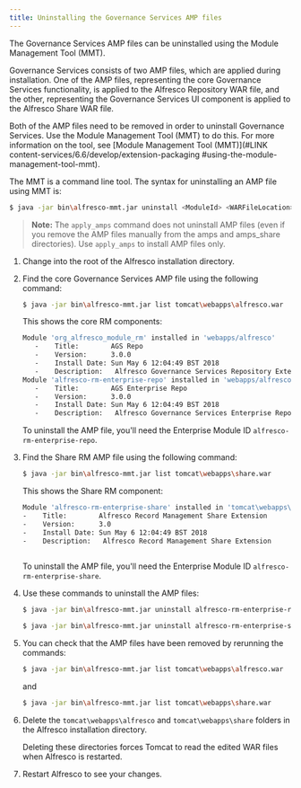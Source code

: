 ```yaml
---
title: Uninstalling the Governance Services AMP files
---
```


The Governance Services AMP files can be uninstalled using the Module Management Tool (MMT).

Governance Services consists of two AMP files, which are applied during installation. One of the AMP files, representing the core Governance Services functionality, is applied to the Alfresco Repository WAR file, and the other, representing the Governance Services UI component is applied to the Alfresco Share WAR file.

Both of the AMP files need to be removed in order to uninstall Governance Services. Use the Module Management Tool (MMT) to do this. For more information on the tool, see [Module Management Tool (MMT)](#LINK content-services/6.6/develop/extension-packaging #using-the-module-management-tool-mmt).

The MMT is a command line tool. The syntax for uninstalling an AMP file using MMT is:

```bash
$ java -jar bin\alfresco-mmt.jar uninstall <ModuleId> <WARFileLocation>
```

>**Note:** The `apply_amps` command does not uninstall AMP files (even if you remove the AMP files manually from the amps and amps_share directories). Use `apply_amps` to install AMP files only.

1. Change into the root of the Alfresco installation directory.

2. Find the core Governance Services AMP file using the following command:

    ```bash
    $ java -jar bin\alfresco-mmt.jar list tomcat\webapps\alfresco.war                                  
    ```

    This shows the core RM components:

    ```bash
    Module 'org_alfresco_module_rm' installed in 'webapps/alfresco'
       -    Title:        AGS Repo
       -    Version:      3.0.0
       -    Install Date: Sun May 6 12:04:49 BST 2018
       -    Description:   Alfresco Governance Services Repository Extension
    Module 'alfresco-rm-enterprise-repo' installed in 'webapps/alfresco'
       -    Title:        AGS Enterprise Repo
       -    Version:      3.0.0
       -    Install Date: Sun May 6 12:04:49 BST 2018
       -    Description:   Alfresco Governance Services Enterprise Repository Extension    
   ```

    To uninstall the AMP file, you'll need the Enterprise Module ID `alfresco-rm-enterprise-repo`.

3. Find the Share RM AMP file using the following command:

    ```bash
    $ java -jar bin\alfresco-mmt.jar list tomcat\webapps\share.war                        
    ```

    This shows the Share RM component:

    ```bash
    Module 'alfresco-rm-enterprise-share' installed in 'tomcat\webapps\share.war'
    -    Title:        Alfresco Record Management Share Extension
    -    Version:      3.0
    -    Install Date: Sun May 6 12:04:49 BST 2018
    -    Description:   Alfresco Record Management Share Extension           
              
    ```

    To uninstall the AMP file, you'll need the Enterprise Module ID `alfresco-rm-enterprise-share`.

4. Use these commands to uninstall the AMP files:

    ```bash
    $ java -jar bin\alfresco-mmt.jar uninstall alfresco-rm-enterprise-repo tomcat\webapps\alfresco.war            
    ```

    ```bash
    $ java -jar bin\alfresco-mmt.jar uninstall alfresco-rm-enterprise-share tomcat\webapps\share.war            
    ```

5. You can check that the AMP files have been removed by rerunning the commands:

    ```bash
    $ java -jar bin\alfresco-mmt.jar list tomcat\webapps\alfresco.war                        
    ```

    and

    ```bash
    $ java -jar bin\alfresco-mmt.jar list tomcat\webapps\share.war                                      
    ```

6. Delete the `tomcat\webapps\alfresco` and `tomcat\webapps\share` folders in the Alfresco installation directory.

    Deleting these directories forces Tomcat to read the edited WAR files when Alfresco is restarted.

7. Restart Alfresco to see your changes.
